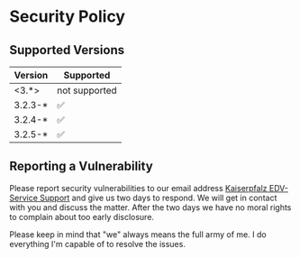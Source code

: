 # Security Policy

## Supported Versions

| Version | Supported          |
| ------- | ------------------ |
| <3.*>   | not supported |
| 3.2.3-* | :white_check_mark: |
| 3.2.4-* | :white_check_mark: |
| 3.2.5-* | :white_check_mark: |

## Reporting a Vulnerability

Please report security vulnerabilities to our email address [Kaiserpfalz EDV-Service Support](mailto:support@kaiserpfalz-edv.de)
and give us two days to respond. We will get in contact with you and discuss the matter. After the two days we have no moral
rights to complain about too early disclosure.

Please keep in mind that "we" always means the full army of me. I do everything I'm capable of to resolve the issues.
